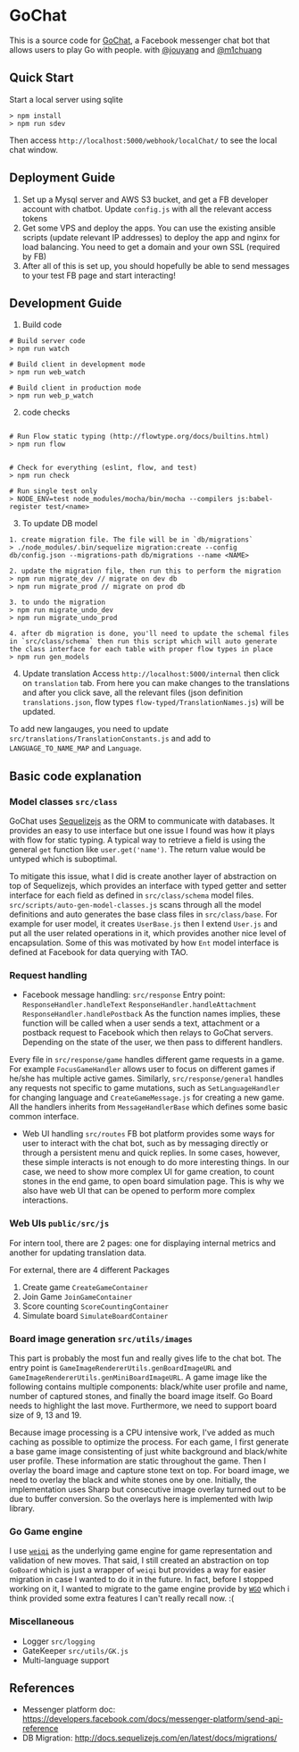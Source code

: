 # GoChat

This is a source code for [GoChat](http://playmessengergo.com), a Facebook messenger chat bot that allows users to play Go with  people. with [@jouyang](https://github.com/jouyang) and [@m1chuang](https://github.com/m1chuang)

## Quick Start

Start a local server using sqlite
```
> npm install
> npm run sdev
```
Then access `http://localhost:5000/webhook/localChat/` to see the local chat window.

## Deployment Guide
1. Set up a Mysql server and AWS S3 bucket, and get a FB developer account with chatbot. Update `config.js` with all the relevant access tokens
2. Get some VPS and deploy the apps. You can use the existing ansible scripts (update relevant IP addresses) to deploy the app and nginx for load balancing. You need to get a domain and your own SSL (required by FB)
3. After all of this is set up, you should hopefully be able to send messages to your test FB page and start interacting!

## Development Guide

1. Build code

```
# Build server code
> npm run watch

# Build client in development mode
> npm run web_watch

# Build client in production mode
> npm run web_p_watch
```

2. code checks
```

# Run Flow static typing (http://flowtype.org/docs/builtins.html)
> npm run flow   


# Check for everything (eslint, flow, and test)
> npm run check

# Run single test only
> NODE_ENV=test node_modules/mocha/bin/mocha --compilers js:babel-register test/<name>
```

3. To update DB model
```
1. create migration file. The file will be in `db/migrations`
> ./node_modules/.bin/sequelize migration:create --config db/config.json --migrations-path db/migrations --name <NAME>

2. update the migration file, then run this to perform the migration
> npm run migrate_dev // migrate on dev db
> npm run migrate_prod // migrate on prod db

3. to undo the migration
> npm run migrate_undo_dev
> npm run migrate_undo_prod

4. after db migration is done, you'll need to update the schemal files in `src/class/schema` then run this script which will auto generate the class interface for each table with proper flow types in place
> npm run gen_models
```

4. Update translation
Access `http://localhost:5000/internal` then click on `translation` tab. From here you can make changes to the translations and after you click save, all the relevant files (json definition `translations.json`, flow types `flow-typed/TranslationNames.js`) will be updated.

To add new langauges, you need to update `src/translations/TranslationConstants.js` and add to `LANGUAGE_TO_NAME_MAP` and `Language`.

## Basic code explanation

### Model classes `src/class`
GoChat uses [Sequelizejs](http://docs.sequelizejs.com/) as the ORM to communicate with databases. It provides an easy to use interface but one issue I found was how it plays with flow for static typing. A typical way to retrieve a field is using the general `get` function like `user.get('name')`. The return value would be untyped which is suboptimal.

To mitigate this issue, what I did is create another layer of abstraction on top of Sequelizejs, which provides an interface with typed getter and setter interface for each field as defined in `src/class/schema` model files. `src/scripts/auto-gen-model-classes.js` scans through all the model definitions and auto generates the base class files in `src/class/base`. For example for user model, it creates `UserBase.js` then I extend `User.js` and put all the user related operations in it, which provides another nice level of encapsulation. Some of this was motivated by how `Ent` model interface is defined at Facebook for data querying with TAO.

### Request handling

- Facebook message handling: `src/response`
Entry point: `ResponseHandler.handleText` `ResponseHandler.handleAttachment` `ResponseHandler.handlePostback`
As the function names implies, these function will be called when a user sends a text, attachment or a postback request to Facebook which then relays to GoChat servers. Depending on the state of the user, we then pass to different handlers.

Every file in `src/response/game` handles different game requests in a game. For example `FocusGameHandler` allows user to focus on different games if he/she has multiple active games. Similarly, `src/response/general` handles any requests not specific to game mutations, such as `SetLanguageHandler` for changing language and `CreateGameMessage.js` for creating a new game. All the handlers inherits from `MessageHandlerBase` which defines some basic common interface.

- Web UI handling `src/routes`
FB bot platform provides some ways for user to interact with the chat bot, such as by messaging directly or through a persistent menu and quick replies. In some cases, however, these simple interacts is not enough to do more interesting things. In our case, we need to show more complex UI for game creation, to count stones in the end game, to open board simulation page. This is why we also have web UI that can be opened to perform more complex interactions.

### Web UIs `public/src/js`
For intern tool, there are 2 pages: one for displaying internal metrics and another for updating translation data.

For external, there are 4 different Packages
1. Create game `CreateGameContainer`
2. Join Game `JoinGameContainer`
3. Score counting `ScoreCountingContainer`
4. Simulate board `SimulateBoardContainer`

### Board image generation `src/utils/images`
This part is probably the most fun and really gives life to the chat bot. The entry point is `GameImageRendererUtils.genBoardImageURL` and `GameImageRendererUtils.genMiniBoardImageURL`. A game image like the following contains multiple components: black/white user profile and name, number of captured stones, and finally the board image itself. Go Board needs to highlight the last move. Furthermore, we need to support board size of 9, 13 and 19.

Because image processing is a CPU intensive work, I've added as much caching as possible to optimize the process. For each game, I first generate a base game image consistenting of just white background and black/white user profile. These information are static throughout the game. Then I overlay the board image and capture stone text on top. For board image, we need to overlay the black and white stones one by one. Initially, the implementation uses Sharp but consecutive image overlay turned out to be due to buffer conversion. So the overlays here is implemented with lwip library.


### Go Game engine
I use [`weiqi`](https://github.com/cjlarose/weiqi.js/) as the underlying game engine for game representation and validation of new moves. That said, I still created an abstraction on top `GoBoard` which is just a wrapper of `weiqi` but provides a way for easier migration in case I wanted to do it in the future. In fact, before I stopped working on it, I wanted to migrate to the game engine provide by [`WGO`](http://wgo.waltheri.net/) which i think provided some extra features I can't really recall now. :(

### Miscellaneous
- Logger `src/logging`
- GateKeeper `src/utils/GK.js`
- Multi-language support

## References
- Messenger platform doc: https://developers.facebook.com/docs/messenger-platform/send-api-reference
- DB Migration: http://docs.sequelizejs.com/en/latest/docs/migrations/
